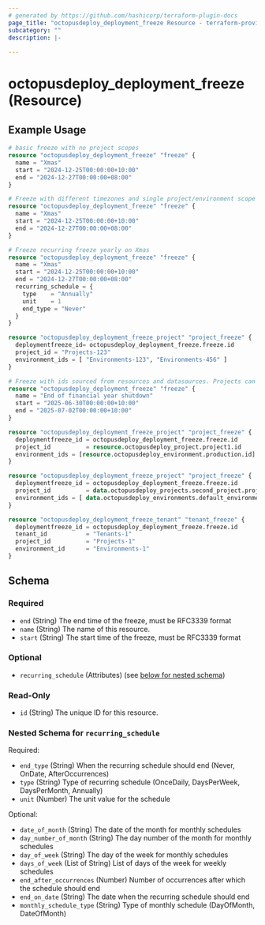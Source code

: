 ```yaml
---
# generated by https://github.com/hashicorp/terraform-plugin-docs
page_title: "octopusdeploy_deployment_freeze Resource - terraform-provider-octopusdeploy"
subcategory: ""
description: |-
  
---
```


# octopusdeploy_deployment_freeze (Resource)



## Example Usage

```terraform
# basic freeze with no project scopes
resource "octopusdeploy_deployment_freeze" "freeze" {
  name = "Xmas"
  start = "2024-12-25T00:00:00+10:00"
  end = "2024-12-27T00:00:00+08:00"
}

# Freeze with different timezones and single project/environment scope
resource "octopusdeploy_deployment_freeze" "freeze" {
  name = "Xmas"
  start = "2024-12-25T00:00:00+10:00"
  end = "2024-12-27T00:00:00+08:00"
}

# Freeze recurring freeze yearly on Xmas
resource "octopusdeploy_deployment_freeze" "freeze" {
  name = "Xmas"
  start = "2024-12-25T00:00:00+10:00"
  end = "2024-12-27T00:00:00+08:00"
  recurring_schedule = {
    type    = "Annually"
    unit    = 1
    end_type = "Never"
  }
}

resource "octopusdeploy_deployment_freeze_project" "project_freeze" {
  deploymentfreeze_id= octopusdeploy_deployment_freeze.freeze.id
  project_id = "Projects-123"
  environment_ids = [ "Environments-123", "Environments-456" ]
}

# Freeze with ids sourced from resources and datasources. Projects can be sourced from different spaces, a single scope can only reference projects and environments from the same space.
resource "octopusdeploy_deployment_freeze" "freeze" {
  name = "End of financial year shutdown"
  start = "2025-06-30T00:00:00+10:00"
  end = "2025-07-02T00:00:00+10:00"
}

resource "octopusdeploy_deployment_freeze_project" "project_freeze" {
  deploymentfreeze_id = octopusdeploy_deployment_freeze.freeze.id
  project_id          = resource.octopusdeploy_project.project1.id
  environment_ids = [resource.octopusdeploy_environment.production.id]
}

resource "octopusdeploy_deployment_freeze_project" "project_freeze" {
  deploymentfreeze_id = octopusdeploy_deployment_freeze.freeze.id
  project_id          = data.octopusdeploy_projects.second_project.projects[0].id
  environment_ids = [ data.octopusdeploy_environments.default_environment.environments[0].id ]
}

resource "octopusdeploy_deployment_freeze_tenant" "tenant_freeze" {
  deploymentfreeze_id = octopusdeploy_deployment_freeze.freeze.id
  tenant_id           = "Tenants-1"
  project_id          = "Projects-1"
  environment_id      = "Environments-1"
}
```

<!-- schema generated by tfplugindocs -->
## Schema

### Required

- `end` (String) The end time of the freeze, must be RFC3339 format
- `name` (String) The name of this resource.
- `start` (String) The start time of the freeze, must be RFC3339 format

### Optional

- `recurring_schedule` (Attributes) (see [below for nested schema](#nestedatt--recurring_schedule))

### Read-Only

- `id` (String) The unique ID for this resource.

<a id="nestedatt--recurring_schedule"></a>
### Nested Schema for `recurring_schedule`

Required:

- `end_type` (String) When the recurring schedule should end (Never, OnDate, AfterOccurrences)
- `type` (String) Type of recurring schedule (OnceDaily, DaysPerWeek, DaysPerMonth, Annually)
- `unit` (Number) The unit value for the schedule

Optional:

- `date_of_month` (String) The date of the month for monthly schedules
- `day_number_of_month` (String) The day number of the month for monthly schedules
- `day_of_week` (String) The day of the week for monthly schedules
- `days_of_week` (List of String) List of days of the week for weekly schedules
- `end_after_occurrences` (Number) Number of occurrences after which the schedule should end
- `end_on_date` (String) The date when the recurring schedule should end
- `monthly_schedule_type` (String) Type of monthly schedule (DayOfMonth, DateOfMonth)


